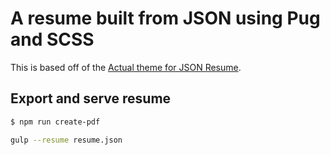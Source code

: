 # A resume built from JSON using Pug and SCSS

This is based off of the [Actual theme for JSON Resume](https://github.com/davcd/jsonresume-theme-actual).

## Export and serve resume
```bash
$ npm run create-pdf
```

```bash
gulp --resume resume.json
```

